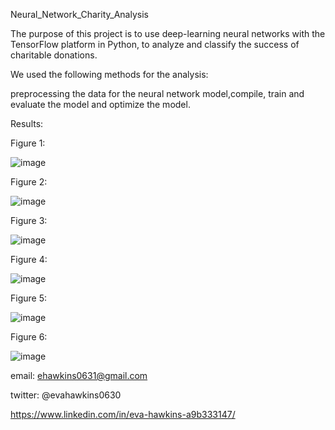 Neural_Network_Charity_Analysis

The purpose of this project is to use deep-learning neural networks with the TensorFlow platform in Python, to analyze and classify the success of charitable donations.

We used the following methods for the analysis:

preprocessing the data for the neural network model,compile, train and evaluate the model and optimize the model.


Results:

Figure 1:

![image](https://user-images.githubusercontent.com/101227930/184535049-08491e03-e1b3-4953-8d0b-dc234a75b15d.png)

Figure 2:

![image](https://user-images.githubusercontent.com/101227930/184535060-2529f7b2-33a5-4734-91ac-b6586a26260a.png)


Figure 3:

![image](https://user-images.githubusercontent.com/101227930/184535071-c92fd2b4-3be9-48b4-88d7-daacccc4064d.png)


Figure 4:

![image](https://user-images.githubusercontent.com/101227930/184535083-8889dacc-e795-4cad-9cf4-557f073e98d9.png)

Figure 5:

![image](https://user-images.githubusercontent.com/101227930/184535100-dce37694-0272-41c8-9371-abebd4605599.png)

Figure 6:

![image](https://user-images.githubusercontent.com/101227930/184535118-14806c8b-29ae-4e8d-a3d1-f5c3aa403fab.png)




email:  ehawkins0631@gmail.com

twitter: @evahawkins0630

https://www.linkedin.com/in/eva-hawkins-a9b333147/
